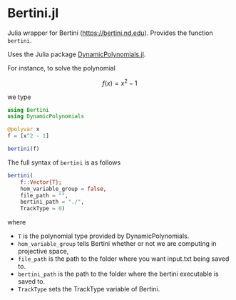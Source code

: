 # Bertini.jl
Julia wrapper for Bertini (https://bertini.nd.edu). Provides the function `bertini`.

Uses the Julia package [DynamicPolynomials.jl](https://github.com/JuliaAlgebra/DynamicPolynomials.jl).

For instance, to solve the polynomial
```math
f(x) = x^2 - 1
```
we type
```julia
using Bertini
using DynamicPolynomials

@polyvar x
f = [x^2 - 1]

bertini(f)
```

The full syntax of `bertini` is as follows
```julia
bertini(
    f::Vector{T};
    hom_variable_group = false,
    file_path = "",
    bertini_path = "./",
    TrackType = 0)
```
where
* `T` is the polynomial type provided by DynamicPolynomials.
* `hom_variable_group` tells Bertini whether or not we are computing in projective space,
* `file_path` is the path to the folder where you want input.txt being saved to.
* `bertini_path` is the path to the folder where the bertini executable is saved to.
* `TrackType` sets the TrackType variable of Bertini.
